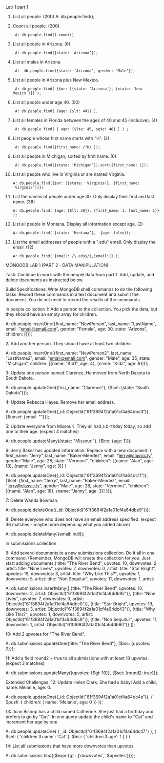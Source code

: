 Lab 1 part 1
1.  List all people. (200) 
  	A: db.people.find();

2. Count all people. (200).     
	
		A: db.people.find().count()

3. List all people in Arizona. (6)     
		
		A: db.people.find({state: ‘Arizona’}); 
4. List all males in Arizona. 

		A:  db.people.find({state: ‘Arizona’, gender: ‘Male’});
5. List all people in Arizona plus New Mexico.
  
		A: db.people.find( {$or: [{state: ‘Arizona’}, {state: ‘New Mexico’}]} );
6. List all people under age 40. (90)

		A: db.people.find( {age: {$lt: 40}} );
7. List all females in Florida between the ages of 40 and 45 (inclusive). (4)

		A: db.people.find( { age: {$lte: 45, $gte: 40} } ) ;
8. List people whose first name starts with "H". (2)

		A: db.people.find({first_name: /^H/ });
9. List all people in Michigan, sorted by first name. (6)

		A: db.people.find({state: ‘Michigan’}).sort({first_name: 1});
10. List all people who live in Virginia or are named Virginia.

		A: db.people.find({$or: [{state: 'Virginia'}, {first_name: 'Virginia'}]})
11. List the names of people under age 30. Only display their first and last name. (38)

		A: db.people.find( {age: {$lt: 30}}, {first_name: 1, last_name: 1}} );
12. List all people in Montana. Display all information except age. (2)

		A: db.people.find( {state: ‘Montana’},  {age: false});
13. List the email addresses of people with a ".edu" email. Only display the email. (12)

		A: db.people.find( {email: /\.edu$/},{email:1} );



MONGODB LAB 1 (PART 2 - DATA MANIPULATION)

Task: Continue to work with the people data from part 1. Add, update, and delete documents as instructed below.

Build Specifications:
Write MongoDB shell commands to do the following tasks. Record these commands in a text document and submit the document. You do not need to record the results of the commands.

In people collection
1: Add a person to the collection. You pick the data, but they should have an empty array for children.

A: db.people.insertOne({first_name: "NewPerson", last_name: "LastName", email: "email@email.com", gender: "Female", age: 30, state: "Arizona", children: []});


2: Add another person. They should have at least two children.

A: db.people.insertOne({first_name: "NewPerson2", last_name: "LastName2", email: "email@email.com", gender: "Male", age: 35, state: "Michigan", children: [{name: "Kid1", age: 4}, {name: "Kid2", age: 8}]});


3: Update one person named Clarence. He moved from North Dakota to South Dakota.

A: db.people.updateOne({first_name: "Clarence"}, {$set: {state: "South Dakota"}});


4: Update Rebecca Hayes. Remove her email address.

A: db.people.updateOne({_id: ObjectId("61f3694f2a1a01cf4a64dbc3")}, {$unset: {email: ""}});


5: Update everyone from Missouri. They all had a birthday today, so add one to their age. (expect 4 matches)

A: db.people.updateMany({state: "Missouri"}, {$inc: {age: 1}});


6: Jerry Baker has updated information. Replace with a new document:
{ first_name: "Jerry", last_name: "Baker-Mendez", email: "jerry@classic.ly", gender:"Male", age: 28, state: "Vermont", "children": [{name: "Alan", age: 18}, {name: "Jenny", age: 3}] }

A: db.people.updateOne({_id: ObjectId("61f3694f2a1a01cf4a64dc11")},{$set: {first_name: "Jerry", last_name: "Baker-Mendez", email: "jerry@classic.ly", gender:"Male", age: 28, state: "Vermont", "children": [{name: "Alan", age: 18}, {name: "Jenny", age: 3}] }});


7: Delete Wanda Bowman.

A: db.people.deleteOne({_id: ObjectId("61f3694f2a1a01cf4a64dbe9")});


8: Delete everyone who does not have an email address specified. (expect 36 matches - maybe more depending what you added above)

A: db.people.deleteMany({email: null});


In submissions collection

9: Add several documents to a new submissions collection. Do it all in one command. (Remember, MongoDB will create the collection for you. Just start adding documents.)
title: "The River Bend", upvotes: 10, downvotes: 2, artist: <ID of Anna Howard>
title: "Nine Lives", upvotes: 7, downvotes: 0, artist: <ID of Scott Henderson>
title: "Star Bright", upvotes: 19, downvotes: 3, artist: <ID of Andrea Burke>
title: "Why Like This?", upvotes: 1, downvotes: 5, artist: <ID of Steven Marshall>
title: "Non Sequitur", upvotes: 11, downvotes: 1, artist: <ID of Gerald Bailey>

A: db.submissions.insertMany([
{title: "The River Bend", upvotes: 10, downvotes: 2, artist: ObjectId("61f3694f2a1a01cf4a64db92")}, 
{title: "Nine Lives", upvotes: 7, downvotes: 0, artist: ObjectId("61f3694f2a1a01cf4a64dbc0")}, 
{title: "Star Bright", upvotes: 19, downvotes: 3, artist: ObjectId("61f3694f2a1a01cf4a64dc43")}, 
{title: "Why Like This?", upvotes: 1, downvotes: 5, artist: ObjectId("61f3694f2a1a01cf4a64dbc9")}, 
{title: "Non Sequitur", upvotes: 11, downvotes: 1, artist: ObjectId("61f3694f2a1a01cf4a64db90")}
]);


10: Add 2 upvotes for "The River Bend".

A: db.submissions.updateOne({title: "The River Bend"}, {$inc: {upvotes: 2}});


11: Add a field round2 = true to all submissions with at least 10 upvotes. (expect 3 matches)

A: db.submissions.updateMany({upvotes: {$gt: 10}}, {$set: {round2: true}});


Extended Challenges:
12: Update Helen Clark. She had a baby! Add a child, name: Melanie, age: 0.

A: db.people.updateOne({_id: ObjectId("61f3694f2a1a01cf4a64dc4e")}, { $push: { children: { name: 'Melanie', age: 0 }} });


13: Joan Bishop has a child named Catherine. She just had a birthday and prefers to go by "Cat". In one query update the child's name to "Cat" and increment her age by one.

A: db.people.updateOne(
{ _id: ObjectId("61f3694f2a1a01cf4a64dc47") },
   { $set:
      {
        'children.3.name': 'Cat'
      },
   $inc:
    {
        'children.3.age': 1
      }
   }
)


14: List all submissions that have more downvotes than upvotes.

A: db.submissions.find({$expr:{$gt:['$downvotes', '$upvotes']}});
